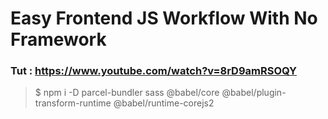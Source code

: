 # Easy Frontend JS Workflow With No Framework
### Tut : https://www.youtube.com/watch?v=8rD9amRSOQY

> $ npm i -D parcel-bundler sass @babel/core @babel/plugin-transform-runtime @babel/runtime-corejs2